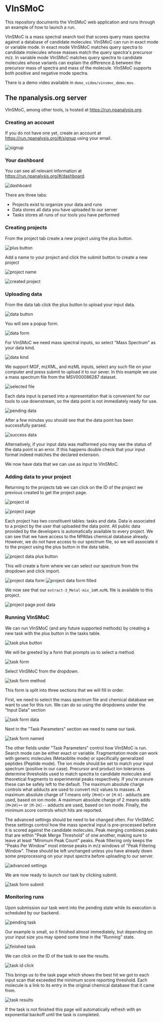 # VInSMoC

This repository documents the VInSMoC web application and runs through an example of how to launch a run.

VInSMoC is a mass spectral search tool that scores query mass spectra against a database of candidate molecules.
VInSMoC can run in exact mode or variable mode.
In exact mode VInSMoC matches query spectra to candidate molecules whose masses match the query spectra's precursor m/z.
In variable mode VInSMoC matches query spectra to candidate molecules whose variants can explain the difference Δ between the precursor mass of spectra and mass of the molecule.
VInSMoC supports both positive and negative mode spectra.

There is a demo video available in `demo_video/vinsmoc_demo.mov`.

## The npanalysis.org server
VInSMoC, among other tools, is hosted at <https://run.npanalysis.org>. 

### Creating an account
If you do not have one yet, create an account at <https://run.npanalysis.org/#/signup> using your email.

![signup](./images/signup.png)

### Your dashboard
You can see all relevant information at <https://run.npanalysis.org/#/dashboard>.

![dashboard](./images/dashboard.png)

There are three tabs:
- Projects exist to organize your data and runs
- Data stores all data you have uploaded to our server
- Tasks stores all runs of our tools you have performed

### Creating projects
From the project tab create a new project using the plus button.

![plus button](./images/plus_button.png)

Add a name to your project and click the submit button to create a new project

![project name](./images/project_name.png)

![created project](./images/created_project.png)

### Uploading data
From the data tab click the plus button to upload your input data.

![data button](./images/data_button.png)

You will see a popup form.

![data form](./images/data_form.png)

For VInSMoC we need mass spectral inputs, so select "Mass Spectrum" as your data kind.

![data kind](./images/data_kind.png)

We support MGF, mzXML, and mzML inputs, select any such file on your computer and press submit to upload it to our sever.
In this example we use a mass spectrum file from the MSV000086287 dataset.

![selected file](./images/selected_file.png)

Each data input is parsed into a representation that is convenient for our tools to use downstream, so the data point is not immediately ready for use.

![pending data](./images/pending_data.png)

After a few minutes you should see that the data point has been successfully parsed.

![success data](./images/success_data.png)

Alternatively, if your input data was malformed you may see the status of the data point is an error.
If this happens double check that your input format indeed matches the declared extension.

We now have data that we can use as input to VInSMoC.

### Adding data to your project
Returning to the projects tab we can click on the ID of the project we previous created to get the project page.

![project id](./images/project_id.png)

![project page](./images/project_page.png)

Each project has two constituent tables: tasks and data.
Data is associated to a project by the user that uploaded the data point.
All public data provided by the developers is automatically available to every project.
We can see that we have access to the NPAtlas chemical database already.
However, we do not have access to our spectrum file, so we will associate it to the project using the plus button in the data table.

![project data plus button](./images/project_data_plus_button.png)

This will create a form where we can select our spectrum from the dropdown and click import.

![project data form](./images/project_data_form.png)
![project data form filled](./images/project_data_form_filled.png)

We now see that our `extract-3_Metal-mix_1mM.mzML` file is available to this project.

![project page post data](./images/project_page_post_data.png)

### Running VInSMoC
We can run VInSMoC (and any future supported methods) by creating a new task with the plus button in the tasks table.

![task plus button](./images/task_plus_button.png)

We will be greeted by a form that prompts us to select a method.

![task form](./images/task_form.png)

Select VInSMoC from the dropdown.

![task form method](./images/task_form_method.png)

This form is split into three sections that we will fill in order.

First, we need to select the mass spectrum file and chemical database we want to use for this run.
We can do so using the dropdowns under the "Input Data" section

![task form data](./images/task_form_data.png)

Next in the "Task Parameters" section we need to name our task.

![task form named](./images/task_form_named.png)

The other fields under "Task Parameters" control how VInSMoC is run.
Search mode can be either exact or variable.
Fragmentation mode can work with generic molecules (Metaoblite mode) or specifically generalized peptides (Peptide mode).
The ion mode should be set to match your input spectrum (positive in our case).
Precursor and product ion tolerances determine thresholds used to match spectra to candidate molecules and theoretical fragments to experimental peaks respectively.
If you're unsure these can be safely left to the default.
The maximum absolute charge controls what adducts are used to convert m/z values to masses.
A maximum absolute charge of 1 means only `[M+H]+` or `[M-H]-` adducts are used, based on ion mode.
A maximum absolute charge of 2 means adds `[M+2H]++` or `[M-2H]--` adducts are used, based on ion mode.
Finally, the minimum score controls which hits are reported.

The advanced settings should be need to be changed often.
For VInSMoC these settings control how the mass spectral input is pre-processed before it is scored against the candidate molecules.
Peak merging combines peaks that are within "Peak Merge Threshold" of one another, making sure to leave at least "Minimum Peak Count" peaks.
Peak filtering only keeps the "Peaks Per Window" most intense peaks in m/z windows of "Peak Filtering Window".
These should be left unchanged unless you have already down some preprocessing on your input spectra before uploading to our server.

![advanced settings](./images/advanced_settings.png)

We are now ready to launch our task by clicking submit.

![task form submit](./images/task_form_submit.png)

### Monitoring runs
Upon submission our task went into the pending state while its execution is scheduled by our backend.

![pending task](./images/pending_task.png)

Our example is small, so it finished almost immediately, but depending on your input size you may spend some time in the "Running" state.

![finished task](./images/finished_task.png)

We can click on the ID of the task to see the results.

![task id click](./images/task_id_click.png)

This brings us to the task page which shows the best hit we got to each input scan that exceeded the minimum score reporting threshold.
Each molecule is a link to its entry in the original chemical database that it came from.

![task results](./images/task_results.png)

If the task is not finished this page will automatically refresh with an exponential backoff until the task is completed.
